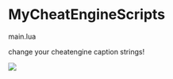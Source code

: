 # MyCheatEngineScripts
 
  main.lua 
  
  change your cheatengine caption strings!

![](https://i.imgur.com/OW6fE3w.png)
